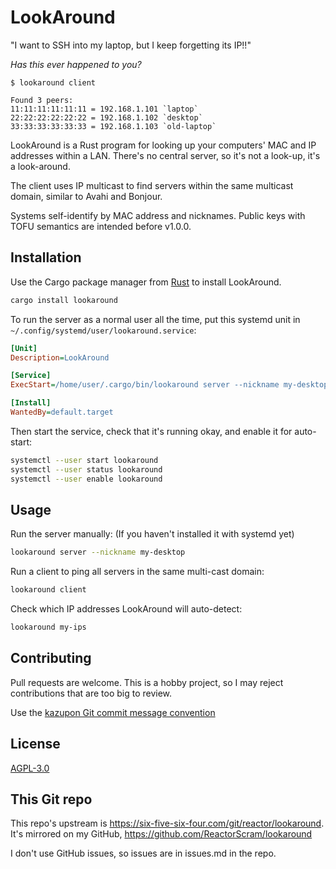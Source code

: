 # LookAround
"I want to SSH into my laptop, but I keep forgetting its IP!!"

_Has this ever happened to you?_

```text
$ lookaround client

Found 3 peers:
11:11:11:11:11:11 = 192.168.1.101 `laptop`
22:22:22:22:22:22 = 192.168.1.102 `desktop`
33:33:33:33:33:33 = 192.168.1.103 `old-laptop`
```

LookAround is a Rust program for looking up your computers' MAC and IP addresses
within a LAN. There's no central server, so it's not a look-up, it's a look-around.

The client uses IP multicast to find servers within the
same multicast domain, similar to Avahi and Bonjour.

Systems self-identify by MAC address and nicknames. Public keys with
TOFU semantics are intended before v1.0.0.

## Installation

Use the Cargo package manager from [Rust](https://rustup.rs/) to install LookAround.

```bash
cargo install lookaround
```

To run the server as a normal user all the time, 
put this systemd unit in `~/.config/systemd/user/lookaround.service`:

```ini
[Unit]
Description=LookAround

[Service]
ExecStart=/home/user/.cargo/bin/lookaround server --nickname my-desktop

[Install]
WantedBy=default.target
```

Then start the service, check that it's running okay, and enable it for
auto-start:

```bash
systemctl --user start lookaround
systemctl --user status lookaround
systemctl --user enable lookaround
```

## Usage
Run the server manually: (If you haven't installed it with systemd yet)

```bash
lookaround server --nickname my-desktop
```

Run a client to ping all servers in the same multi-cast domain:

```bash
lookaround client
```

Check which IP addresses LookAround will auto-detect:

```bash
lookaround my-ips
```

## Contributing
Pull requests are welcome. This is a hobby project, so I may reject 
contributions that are too big to review.

Use the [kazupon Git commit message convention](https://github.com/kazupon/git-commit-message-convention)

## License
[AGPL-3.0](https://www.gnu.org/licenses/agpl-3.0.html)

## This Git repo
This repo's upstream is https://six-five-six-four.com/git/reactor/lookaround.
It's mirrored on my GitHub, https://github.com/ReactorScram/lookaround

I don't use GitHub issues, so issues are in issues.md in the repo.
